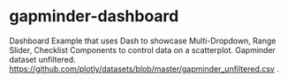 # gapminder-dashboard
Dashboard Example that uses Dash to showcase Multi-Dropdown, Range Slider, Checklist Components to control data on a scatterplot. Gapminder dataset unfiltered. https://github.com/plotly/datasets/blob/master/gapminder_unfiltered.csv .  
